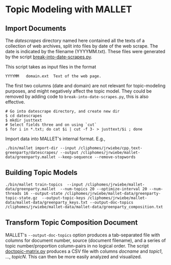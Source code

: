 # Topic Modeling with MALLET

## Import Documents
The _datescrapes_ directory named here contained all the texts of a collection
of web archives, split into files by date of the web scrape. The date is
indicated by the filename (YYYYMM.txt). These files were generated by the
script [break-into-date-scrapes.py](https://github.com/ianmilligan1/WAHR/blob/master/text-analysis/break-into-date-scrapes.py).

This script takes as input files in the format
```
YYYYMM   domain.ext  Text of the web page.
```
The first two columns (date and domain) are not relevant for topic-modeling
purposes, and might negatively affect the topic model. They could be
removed by adding code to `break-into-date-scrapes.py`, this is also 
effective.

```
# Go into datescrape directory, and create new dir
$ cd datescrapes
$ mkdir justtext
# Select fields three and on using `cut`
$ for i in *.txt; do cat $i | cut -f 3- > justtext/$i ; done
```

Import data into MALLET's internal format. E.g.,

```
./bin/mallet import-dir --input /cliphomes/jrwiebe/cpp.text-greenparty/datescrapes/ --output /cliphomes/jrwiebe/mallet-data/greenparty.mallet --keep-sequence --remove-stopwords
```

## Building Topic Models
```
./bin/mallet train-topics  --input /cliphomes/jrwiebe/mallet-data/greenparty.mallet  --num-topics 20 --optimize-interval 20 --num-threads 16 --output-state /cliphomes/jrwiebe/mallet-data/greenparty-topic-state.gz  --output-topic-keys /cliphomes/jrwiebe/mallet-data/mallet-data/greenparty_keys.txt --output-doc-topics /cliphomes/jrwiebe/mallet-data/mallet-data/greenparty_composition.txt
```

## Transform Topic Composition Document
MALLET's `--output-doc-topics` option produces a tab-separated file with
columns for document number, source (document filename), and a series
of topic number/proportion column-pairs in no logical order. The script 
[doctopic-matrix.py](https://github.com/jrwiebe/WAHR/blob/master/doctopic-matrix.py)
produces a CSV file with columns _docname_ and _topic1_, ..., _topicN_.
This can then be more easily analyzed and visualized.
